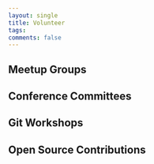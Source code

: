 ```yaml
---
layout: single
title: Volunteer
tags: 
comments: false
---
```


## Meetup Groups



## Conference Committees

 
## Git Workshops

 
## Open Source Contributions


 
